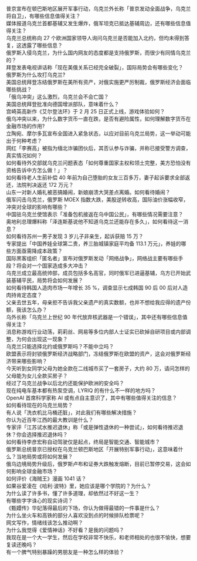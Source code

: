 普京宣布在顿巴斯地区展开军事行动，乌克兰外长称「普京发动全面战争，乌克兰将自卫」，有哪些信息值得关注？  
媒体报道乌克兰首都基辅又发生爆炸，俄军坦克已抵达基辅周边，还有哪些信息值得关注？  
乌克兰总统称向 27 个欧洲国家领导人询问乌克兰是否能加入北约，但均未得到答复，这透露了哪些信息？  
俄罗斯入侵乌克兰，为什么国内网友的态度都是支持俄罗斯，而很少有同情乌克兰的？  
拜登发表电视讲话称「现在美俄关系已经完全破裂」，国际局势会有哪些变化？  
俄罗斯为什么攻打乌克兰?  
美国总统拜登冻结俄罗斯在美所有资产，对俄实施更严厉制裁，俄罗斯经济会面临哪些挑战？  
「俄乌冲突」这么激烈，乌克兰会不会亡国？  
美国总统拜登批准向德国增派部队，意味着什么？  
宫崎英高新作《艾尔登法环》于 2 月 25 日正式上线，游戏体验如何？  
俄乌冲突以来，为什么数字货币一直在跌，是否有避险属性，如何理解数字货币在金融市场的作用?  
立陶宛、摩尔多瓦宣布全国进入紧急状态，以应对目前乌克兰局势，这一举动可能出于何种考虑？  
网红「李赛高」被指为缅北诈骗团伙后，其否认参与诈骗，并称已接受警方调查，真实情况如何？  
如何看待外交部就乌克兰问题表态「如何尊重国家主权和领土完整，美方恐怕没有资格告诉中方怎么做！」？  
如何看待老人生前补偿 40 年前为自己堕胎的女友三百多万，妻子起诉要求全部返还，法院判决返还 172 万元？  
山东一对新人婚礼被恶搞婚闹，新娘崩溃大哭差点离婚。如何看待婚闹？  
俄军闪击乌克兰，俄罗斯 MOEX 指数大跌，美股逆转收高，国际油价涨幅收窄，冲突对全球的影响有哪些？  
中国驻乌克兰使馆表示「准备包机接返在乌中国公民」，有哪些情况需要注意？  
奥地利总理爆料称「泽连斯基说他不知道乌克兰还能存在多久」，如何看待这一消息？  
如何看待苏州一男子发现 3 岁儿子非亲生，起诉获赔 15 万？  
专家提出「中国养娃全球第二贵，养三胎城镇家庭平均备 113.1 万元」，养娃的哪些方面亟需降成本政策？  
国际黑客组织「匿名者」宣布对俄罗斯发动「网络战争」，网络战主要有哪些手段？将会对一个国家造成多大冲击？  
乌克兰成立最高统帅部，成员包括多名高官，同时俄军已进逼基辅，乌方已开始武装基辅平民，局势将会如何发展？  
如何看待韩国人造肉市场一年增长 35 %，调查显示七成韩国 90 后 00 后对人造肉持肯定态度？  
父亲去世五年，母亲拒不告诉我父亲遗产的真实数额，也并不想给我应得的遗产份额，我该怎么办？  
乌外长称「乌克兰上世纪 90 年代放弃核武器是一个错误」，其中还有哪些信息值得关注？  
消息称游戏行业动荡，莉莉丝、网易等多位内部人士证实已砍掉自研项目或内部调整，为何会出现这一现象？  
乌克兰只能选择北约或俄罗斯吗？不能中立吗？  
欧盟表示将封锁俄罗斯经济战略部门，冻结俄罗斯在欧盟的资产，这会对俄罗斯经济带来哪些影响？  
今天听到女同学父母为她全款在二线城市买了一套房子，大约 80 万，请问怎样的父母能为女儿全款买房子？  
经过了乌克兰战争以后北约还能保护欧洲的安全吗？  
现在纯电车基本都有热泵空调，LYRIQ 的有什么不一样的地方吗？  
OpenAI 首席科学家称 AI 或有点自主意识了，其中有哪些值得关注的信息？  
如何看待现在的乌克兰局势？  
有人说「洗衣机比马桶还脏」，对此我们有哪些解决措施？  
你认为近百年江西的最大教训是什么？  
专家评「江苏试水推迟退休」称「或是弹性退休的一种尝试」，如何看待推迟退休？你会选择推迟退休吗？  
如何看待李彦宏称自动驾驶仅是起点，终局是智能交通、智能城市？  
俄罗斯总统普京已授权在乌克兰顿巴斯地区「开展特别军事行动」，这意味着什么？当地局势或将如何发展？  
俄乌边境局势升级后，俄罗斯卢布和证券大跌触发熔断，目前已暂停交易，这会如何影响全球金融市场？  
如何评价《海贼王》漫画 1041 话？  
如果谷爱凌在《哈利·波特》里，她应该是哪个学院的？为什么？  
为什么读了许多书，懂了许多道理，却依然过不好这一生？  
有哪些字字诛心的现实诗词？  
《甄嬛传》华妃落得最后的下场，你认为做得最错的一件事是什么？  
为什么坐火车和高铁的部分人喜欢没到点的时候排队检票呢？  
网文写作，情绪线该怎么推动啊？  
为什么我觉得《爱情神话》不好看？是我的问题吗？  
我现在是一个大一学生，然后在学校非常不快乐，和老师相处的也很不愉快，想要复读还晚吗？  
有一个脾气特别暴躁的男朋友是一种怎么样的体验？  

